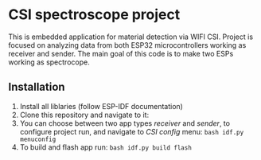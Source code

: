 # CSI spectroscope project 

This is embedded application for material detection via WIFI CSI.
Project is focused on analyzing data from both ESP32 microcontrollers working as receiver and sender.
The main goal of this code is to make two ESPs working as spectrocope.

## Installation 

1. Install all liblaries (follow ESP-IDF documentation)
2. Clone this repository and navigate to it:
3. You can choose between two app types *receiver* and *sender*, to configure project run, and navigate to *CSI config* menu:
```bash idf.py menuconfig```
4. To build and flash app run:
```bash idf.py build flash```
